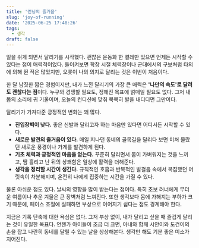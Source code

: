 ```yaml
---
title: '런닝의 즐거움'
slug: 'joy-of-running'
date: '2025-06-25 17:48:26'
tags:
  - 생각
draft: false
---
```


일을 쉬게 되면서 달리기를 시작했다. 괜찮은 운동화 한 켤레만 있으면 언제든 시작할 수 있다는 점이 매력적이었다. 돌이켜보면 학창 시절 체력장이나 군대에서의 구보처럼 타의에 의해 뛴 적은 많았지만, 오롯이 나의 의지로 달리는 것은 이번이 처음이다.

한 달 남짓한 짧은 경험이지만, 내가 느낀 달리기의 가장 큰 매력은 **'나만의 속도'로 달려도 괜찮다는 점**이다. 누구와 경쟁할 필요도, 정해진 목표에 얽매일 필요도 없다. 그저 내 몸의 소리에 귀 기울이며, 오늘의 컨디션에 맞춰 묵묵히 발을 내디디면 그만이다.

달리기가 가져다준 긍정적인 변화는 꽤 많다.

- **진입장벽이 낮다.** 좋은 신발과 달리고자 하는 마음만 있다면 어디서든 시작할 수 있다.
- **새로운 발견의 즐거움이 있다.** 매일 지나던 동네의 골목길을 달리다 보면 미처 몰랐던 새로운 풍경이나 가게를 발견하게 된다.
- **기초 체력과 긍정적인 마음을 얻는다.** 꾸준히 달리면서 몸이 가벼워지는 것을 느끼고, 땀 흘리고 난 뒤의 상쾌함은 일상에 활력을 더해준다.
- **생각을 정리할 시간이 생긴다.** 규칙적인 호흡과 반복적인 발걸음 속에서 복잡했던 머릿속이 차분해지며, 온전히 나에게 집중하는 시간을 가질 수 있다.

물론 아쉬운 점도 있다. 날씨의 영향을 많이 받는다는 점이다. 특히 초보 러너에게 무더운 여름이나 추운 겨울은 큰 장벽처럼 느껴진다. 또한 생각보다 몸에 가해지는 부하가 크기 때문에, 페이스 조절에 실패하면 부상으로 이어지기 쉽다는 점도 경계해야 한다.

지금은 기록 단축에 대한 욕심은 없다. 그저 부상 없이, 내가 달리고 싶을 때 즐겁게 달리는 것이 유일한 목표다. 언젠가 아이들이 조금 더 크면, 아내와 함께 시안이와 도건이의 손을 잡고 나란히 동네를 달릴 수 있는 날을 상상해본다. 생각만 해도 기분 좋은 미소가 지어진다.
